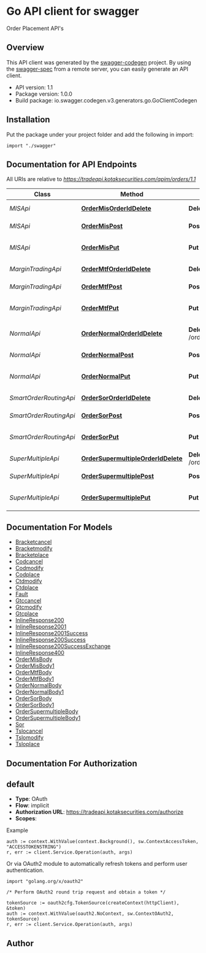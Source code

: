 # Go API client for swagger

Order Placement API's

## Overview
This API client was generated by the [swagger-codegen](https://github.com/swagger-api/swagger-codegen) project.  By using the [swagger-spec](https://github.com/swagger-api/swagger-spec) from a remote server, you can easily generate an API client.

- API version: 1.1
- Package version: 1.0.0
- Build package: io.swagger.codegen.v3.generators.go.GoClientCodegen

## Installation
Put the package under your project folder and add the following in import:
```golang
import "./swagger"
```

## Documentation for API Endpoints

All URIs are relative to *https://tradeapi.kotaksecurities.com/apim/orders/1.1*

Class | Method | HTTP request | Description
------------ | ------------- | ------------- | -------------
*MISApi* | [**OrderMisOrderIdDelete**](docs/MISApi.md#ordermisorderiddelete) | **Delete** /order/mis/{orderId} | Cancel an order
*MISApi* | [**OrderMisPost**](docs/MISApi.md#ordermispost) | **Post** /order/mis | Place a New order
*MISApi* | [**OrderMisPut**](docs/MISApi.md#ordermisput) | **Put** /order/mis | Modify an existing order
*MarginTradingApi* | [**OrderMtfOrderIdDelete**](docs/MarginTradingApi.md#ordermtforderiddelete) | **Delete** /order/mtf/{orderId} | Cancel an order
*MarginTradingApi* | [**OrderMtfPost**](docs/MarginTradingApi.md#ordermtfpost) | **Post** /order/mtf | Place a New order
*MarginTradingApi* | [**OrderMtfPut**](docs/MarginTradingApi.md#ordermtfput) | **Put** /order/mtf | Modify an existing order
*NormalApi* | [**OrderNormalOrderIdDelete**](docs/NormalApi.md#ordernormalorderiddelete) | **Delete** /order/normal/{orderId} | Cancel a Normal order
*NormalApi* | [**OrderNormalPost**](docs/NormalApi.md#ordernormalpost) | **Post** /order/normal | Place a New order
*NormalApi* | [**OrderNormalPut**](docs/NormalApi.md#ordernormalput) | **Put** /order/normal | Modify an existing order
*SmartOrderRoutingApi* | [**OrderSorOrderIdDelete**](docs/SmartOrderRoutingApi.md#ordersororderiddelete) | **Delete** /order/sor/{orderId} | Cancel an order
*SmartOrderRoutingApi* | [**OrderSorPost**](docs/SmartOrderRoutingApi.md#ordersorpost) | **Post** /order/sor | Place a New order
*SmartOrderRoutingApi* | [**OrderSorPut**](docs/SmartOrderRoutingApi.md#ordersorput) | **Put** /order/sor | Modify an existing order
*SuperMultipleApi* | [**OrderSupermultipleOrderIdDelete**](docs/SuperMultipleApi.md#ordersupermultipleorderiddelete) | **Delete** /order/supermultiple/{orderId} | Cancel an order
*SuperMultipleApi* | [**OrderSupermultiplePost**](docs/SuperMultipleApi.md#ordersupermultiplepost) | **Post** /order/supermultiple | Place a New order
*SuperMultipleApi* | [**OrderSupermultiplePut**](docs/SuperMultipleApi.md#ordersupermultipleput) | **Put** /order/supermultiple | Modify an existing order

## Documentation For Models

 - [Bracketcancel](docs/Bracketcancel.md)
 - [Bracketmodify](docs/Bracketmodify.md)
 - [Bracketplace](docs/Bracketplace.md)
 - [Codcancel](docs/Codcancel.md)
 - [Codmodify](docs/Codmodify.md)
 - [Codplace](docs/Codplace.md)
 - [Ctdmodify](docs/Ctdmodify.md)
 - [Ctdplace](docs/Ctdplace.md)
 - [Fault](docs/Fault.md)
 - [Gtccancel](docs/Gtccancel.md)
 - [Gtcmodify](docs/Gtcmodify.md)
 - [Gtcplace](docs/Gtcplace.md)
 - [InlineResponse200](docs/InlineResponse200.md)
 - [InlineResponse2001](docs/InlineResponse2001.md)
 - [InlineResponse2001Success](docs/InlineResponse2001Success.md)
 - [InlineResponse200Success](docs/InlineResponse200Success.md)
 - [InlineResponse200SuccessExchange](docs/InlineResponse200SuccessExchange.md)
 - [InlineResponse400](docs/InlineResponse400.md)
 - [OrderMisBody](docs/OrderMisBody.md)
 - [OrderMisBody1](docs/OrderMisBody1.md)
 - [OrderMtfBody](docs/OrderMtfBody.md)
 - [OrderMtfBody1](docs/OrderMtfBody1.md)
 - [OrderNormalBody](docs/OrderNormalBody.md)
 - [OrderNormalBody1](docs/OrderNormalBody1.md)
 - [OrderSorBody](docs/OrderSorBody.md)
 - [OrderSorBody1](docs/OrderSorBody1.md)
 - [OrderSupermultipleBody](docs/OrderSupermultipleBody.md)
 - [OrderSupermultipleBody1](docs/OrderSupermultipleBody1.md)
 - [Sor](docs/Sor.md)
 - [Tslocancel](docs/Tslocancel.md)
 - [Tslomodify](docs/Tslomodify.md)
 - [Tsloplace](docs/Tsloplace.md)

## Documentation For Authorization

## default
- **Type**: OAuth
- **Flow**: implicit
- **Authorization URL**: https://tradeapi.kotaksecurities.com/authorize
- **Scopes**: 

Example
```golang
auth := context.WithValue(context.Background(), sw.ContextAccessToken, "ACCESSTOKENSTRING")
r, err := client.Service.Operation(auth, args)
```

Or via OAuth2 module to automatically refresh tokens and perform user authentication.
```golang
import "golang.org/x/oauth2"

/* Perform OAuth2 round trip request and obtain a token */

tokenSource := oauth2cfg.TokenSource(createContext(httpClient), &token)
auth := context.WithValue(oauth2.NoContext, sw.ContextOAuth2, tokenSource)
r, err := client.Service.Operation(auth, args)
```

## Author


